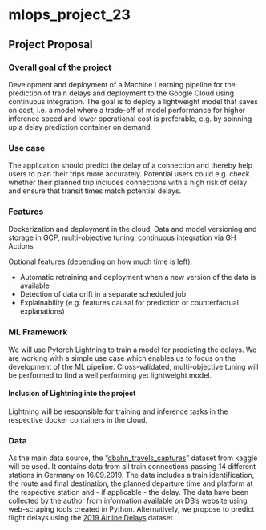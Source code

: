 # mlops_project_23

## Project Proposal

### Overall goal of the project
Development and deployment of a Machine Learning pipeline for the prediction of train delays and deployment to the Google Cloud using continuous integration. The goal is to deploy a lightweight model that saves on cost, i.e. a model where a trade-off of model performance for higher inference speed and lower operational cost is preferable, e.g. by spinning up a delay prediction container on demand.

### Use case
The application should predict the delay of a connection and thereby help users to plan their trips more accurately. Potential users could e.g. check whether their planned trip includes connections with a high risk of delay and ensure that transit times match potential delays.

### Features
Dockerization and deployment in the cloud, Data and model versioning and storage in GCP, multi-objective tuning, continuous integration via GH Actions

Optional features (depending on how much time is left):
- Automatic retraining and deployment when a new version of the data is available
- Detection of data drift in a separate scheduled job
- Explainability (e.g. features causal for prediction or counterfactual explanations)

### ML Framework
We will use Pytorch Lightning to train a model for predicting the delays. We are working with a simple use case which enables us to focus on the development of the ML pipeline. Cross-validated, multi-objective tuning will be performed to find a well performing yet lightweight model.

#### Inclusion of Lightning into the project
Lightning will be responsible for training and inference tasks in the respective docker containers in the cloud.

### Data
As the main data source, the “[dbahn_travels_captures](https://www.kaggle.com/datasets/chemamengibar/dbahn-travels-captures)” dataset from kaggle will be used.
It contains data from all train connections passing 14 different stations in Germany on 16.09.2019. The data includes a train identification, the route and final destination, the planned departure time and platform at the respective station and - if applicable - the delay. The data have been collected by the author from information available on DB‘s website using web-scraping tools created in Python.
Alternatively, we propose to predict flight delays using the [2019 Airline Delays](https://www.kaggle.com/datasets/threnjen/2019-airline-delays-and-cancellations) dataset.
